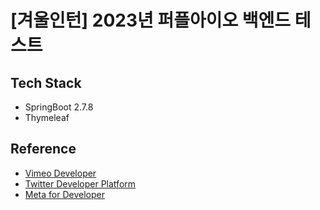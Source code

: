 # [겨울인턴] 2023년 퍼플아이오 백엔드 테스트

## Tech Stack
- SpringBoot 2.7.8
- Thymeleaf

## Reference

- [Vimeo Developer](https://developer.vimeo.com/api/oembed/videos)
- [Twitter Developer Platform](https://developer.twitter.com/en/docs/twitter-for-websites/timelines/guides/oembed-api)
- [Meta for Developer](https://developers.facebook.com/docs/instagram/oembed/)